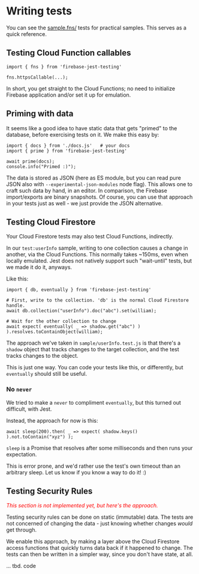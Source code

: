 # Writing tests

You can see the [sample.fns/](sample.fns/) tests for practical samples. This serves as a quick reference.

## Testing Cloud Function callables

```
import { fns } from 'firebase-jest-testing'

fns.httpsCallable(...);
```

In short, you get straight to the Cloud Functions; no need to initialize Firebase application and/or set it up for emulation.


## Priming with data

It seems like a good idea to have static data that gets "primed" to the database, before exercising tests on it. We make this easy by:

```
import { docs } from './docs.js'   # your docs
import { prime } from 'firebase-jest-testing'

await prime(docs);
console.info("Primed :)");
```

The data is stored as JSON (here as ES module, but you can read pure JSON also with `--experimental-json-modules` node flag). This allows one to craft such data by hand, in an editor. In comparison, the Firebase import/exports are binary snapshots. Of course, you can use that approach in your tests just as well - we just provide the JSON alternative.


## Testing Cloud Firestore

Your Cloud Firestore tests may also test Cloud Functions, indirectly.

In our `test:userInfo` sample, writing to one collection causes a change in another, via the Cloud Functions. This normally takes ~150ms, even when locally emulated. Jest does not natively support such "wait-until" tests, but we made it do it, anyways.

Like this:

```
import { db, eventually } from 'firebase-jest-testing'

# First, write to the collection. 'db' is the normal Cloud Firestore handle.
await db.collection("userInfo").doc("abc").set(william);

# Wait for the other collection to change
await expect( eventually( _ => shadow.get("abc") ) ).resolves.toContainObject(william);
```

The approach we've taken in `sample/userInfo.test.js` is that there's a `shadow` object that tracks changes to the target collection, and the test tracks changes to the object.

This is just one way. You can code your tests like this, or differently, but `eventually` should still be useful.

### No `never`

We tried to make a `never` to compliment `eventually`, but this turned out difficult, with Jest.

Instead, the approach for now is this:

```
await sleep(200).then( _ => expect( shadow.keys() ).not.toContain("xyz") );
```

`sleep` is a Promise that resolves after some milliseconds and then runs your expectation.

This is error prone, and we'd rather use the test's own timeout than an arbitrary sleep. Let us know if you know a way to do it! :)


## Testing Security Rules

*<font color=red>This section is not implemented yet, but here's the approach.</font>*

Testing security rules can be done on static (immutable) data. The tests are not concerned of changing the data - just knowing whether changes *would* get through.

We enable this approach, by making a layer above the Cloud Firestore access functions that quickly turns data back if it happened to change. The tests can then be written in a simpler way, since you don't have state, at all.

... tbd. code

```
```


